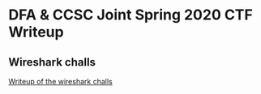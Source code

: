 # DFA & CCSC Joint Spring 2020 CTF Writeup

## Wireshark challs

[Writeup of the wireshark challs](./Wireshark/writeup.md)
